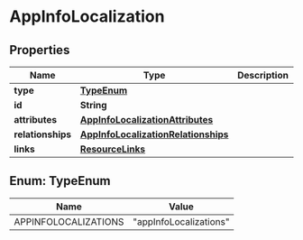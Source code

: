 

# AppInfoLocalization


## Properties

| Name | Type | Description | Notes |
|------------ | ------------- | ------------- | -------------|
|**type** | [**TypeEnum**](#TypeEnum) |  |  |
|**id** | **String** |  |  |
|**attributes** | [**AppInfoLocalizationAttributes**](AppInfoLocalizationAttributes.md) |  |  [optional] |
|**relationships** | [**AppInfoLocalizationRelationships**](AppInfoLocalizationRelationships.md) |  |  [optional] |
|**links** | [**ResourceLinks**](ResourceLinks.md) |  |  [optional] |



## Enum: TypeEnum

| Name | Value |
|---- | -----|
| APPINFOLOCALIZATIONS | &quot;appInfoLocalizations&quot; |



